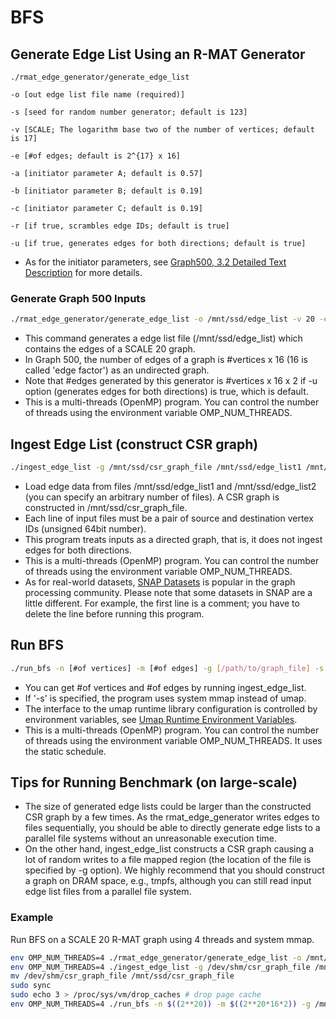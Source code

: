 
# BFS

## Generate Edge List Using an R-MAT Generator

```
./rmat_edge_generator/generate_edge_list

-o [out edge list file name (required)]

-s [seed for random number generator; default is 123]

-v [SCALE; The logarithm base two of the number of vertices; default is 17]

-e [#of edges; default is 2^{17} x 16]

-a [initiator parameter A; default is 0.57]

-b [initiator parameter B; default is 0.19]

-c [initiator parameter C; default is 0.19]

-r [if true, scrambles edge IDs; default is true]

-u [if true, generates edges for both directions; default is true]
```

* As for the initiator parameters, see [Graph500, 3.2 Detailed Text Description](https://graph500.org/?page_id=12#sec-3_2) for more details.

### Generate Graph 500 Inputs

```bash
./rmat_edge_generator/generate_edge_list -o /mnt/ssd/edge_list -v 20 -e $((2**20*16))
````

* This command generates a edge list file (/mnt/ssd/edge_list) which contains the edges of a SCALE 20 graph.
* In Graph 500, the number of edges of a graph is \#vertices x 16 (16 is called 'edge factor') as an undirected graph.
* Note that \#edges generated by this generator is \#vertices x 16 x 2 if -u option (generates edges for both directions) is true, which is default.
* This is a multi-threads (OpenMP) program. You can control the number of threads using the environment variable OMP\_NUM\_THREADS.


## Ingest Edge List (construct CSR graph)

```bash
./ingest_edge_list -g /mnt/ssd/csr_graph_file /mnt/ssd/edge_list1 /mnt/ssd/edge_list2
```

* Load edge data from files /mnt/ssd/edge\_list1 and /mnt/ssd/edge\_list2 (you can specify an arbitrary number of files). A CSR graph is constructed in /mnt/ssd/csr\_graph\_file.
* Each line of input files must be a pair of source and destination vertex IDs (unsigned 64bit number).
* This program treats inputs as a directed graph, that is, it does not ingest edges for both directions.
* This is a multi-threads (OpenMP) program. You can control the number of threads using the environment variable OMP\_NUM\_THREADS.
* As for real-world datasets, [SNAP Datasets](http://snap.stanford.edu/data/index.html) is popular in the graph processing community. Please note that some datasets in SNAP are a little different. For example, the first line is a comment; you have to delete the line before running this program.


## Run BFS

```bash
./run_bfs -n [#of vertices] -m [#of edges] -g [/path/to/graph_file] -s
```

* You can get #of vertices and #of edges by running ingest\_edge\_list.
* If '-s' is specified, the program uses system mmap instead of umap.
* The interface to the umap runtime library configuration is controlled by environment variables, see [Umap Runtime Environment Variables](https://llnl-umap.readthedocs.io/en/develop/environment_variables.html).
* This is a multi-threads (OpenMP) program. You can control the number of threads using the environment variable OMP\_NUM\_THREADS. It uses the static schedule.


## Tips for Running Benchmark (on large-scale)
* The size of generated edge lists could be larger than the constructed CSR graph by a few times. As the rmat\_edge\_generator writes edges to files sequentially, you should be able to directly generate edge lists to a parallel file systems without an unreasonable execution time.
* On the other hand, ingest\_edge\_list constructs a CSR graph causing a lot of random writes to a file mapped region (the location of the file is specified by -g option). We highly recommend that you should construct a graph on DRAM space, e.g., tmpfs, although you can still read input edge list files from a parallel file system.


### Example
Run BFS on a SCALE 20 R-MAT graph using 4 threads and system mmap.
```bash
env OMP_NUM_THREADS=4 ./rmat_edge_generator/generate_edge_list -o /mnt/ssd/edge_list -v 20 -e $((2**20*16))
env OMP_NUM_THREADS=4 ./ingest_edge_list -g /dev/shm/csr_graph_file /mnt/ssd/edge_list*
mv /dev/shm/csr_graph_file /mnt/ssd/csr_graph_file
sudo sync
sudo echo 3 > /proc/sys/vm/drop_caches # drop page cache
env OMP_NUM_THREADS=4 ./run_bfs -n $((2**20)) -m $((2**20*16*2)) -g /mnt/ssd/csr_graph_file -s
```

